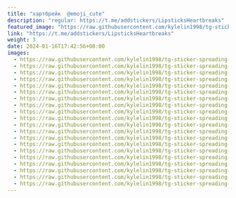 ```yaml
---
title: "хартбрейк  @emoji_cute"
description: "regular: https://t.me/addstickers/LipsticksHeartbreaks"
featured_image: "https://raw.githubusercontent.com/kylelin1998/tg-sticker-spreading-worldwide-images/main/img/4dc5ae95-0331-4bfd-bf79-cdea70a3a2be.jpg"
link: "https://t.me/addstickers/LipsticksHeartbreaks"
weight: 3
date: 2024-01-16T17:42:56+08:00
images:
  - https://raw.githubusercontent.com/kylelin1998/tg-sticker-spreading-worldwide-images/main/img/4dc5ae95-0331-4bfd-bf79-cdea70a3a2be.jpg
  - https://raw.githubusercontent.com/kylelin1998/tg-sticker-spreading-worldwide-images/main/img/348325a3-cfa1-4a0c-8ae8-b96ef6e68d40.jpg
  - https://raw.githubusercontent.com/kylelin1998/tg-sticker-spreading-worldwide-images/main/img/151b3c7d-74af-4064-bcc9-85131d0c65cf.jpg
  - https://raw.githubusercontent.com/kylelin1998/tg-sticker-spreading-worldwide-images/main/img/cb8317de-17de-473a-952b-42811e0e4983.jpg
  - https://raw.githubusercontent.com/kylelin1998/tg-sticker-spreading-worldwide-images/main/img/eaa818e5-22f2-45c7-ab6a-ee57f118f35d.jpg
  - https://raw.githubusercontent.com/kylelin1998/tg-sticker-spreading-worldwide-images/main/img/f81314a5-0faf-4c6b-ac8e-4bb57a496c38.jpg
  - https://raw.githubusercontent.com/kylelin1998/tg-sticker-spreading-worldwide-images/main/img/2a7e7ef2-ed19-4a60-89e4-f6a007d45946.jpg
  - https://raw.githubusercontent.com/kylelin1998/tg-sticker-spreading-worldwide-images/main/img/5d30a91c-ebc1-4408-ad90-10e8eddd30b1.jpg
  - https://raw.githubusercontent.com/kylelin1998/tg-sticker-spreading-worldwide-images/main/img/2db3ca86-72ce-4fbf-a6d2-88c96f215aab.jpg
  - https://raw.githubusercontent.com/kylelin1998/tg-sticker-spreading-worldwide-images/main/img/3d874fd4-0c77-4a95-8be2-ef1af17f8658.jpg
  - https://raw.githubusercontent.com/kylelin1998/tg-sticker-spreading-worldwide-images/main/img/52995f78-a5f0-496c-a196-3daffdc853b3.jpg
  - https://raw.githubusercontent.com/kylelin1998/tg-sticker-spreading-worldwide-images/main/img/e9308b99-82ac-479c-b461-71fe2dbd9973.jpg
  - https://raw.githubusercontent.com/kylelin1998/tg-sticker-spreading-worldwide-images/main/img/c8900670-d7a7-42ac-932f-875462ac764c.jpg
  - https://raw.githubusercontent.com/kylelin1998/tg-sticker-spreading-worldwide-images/main/img/82a6ac39-092c-4fb3-b98e-3744fa317b75.jpg
  - https://raw.githubusercontent.com/kylelin1998/tg-sticker-spreading-worldwide-images/main/img/44b9e343-b7a2-4195-bf22-412f6568022d.jpg
  - https://raw.githubusercontent.com/kylelin1998/tg-sticker-spreading-worldwide-images/main/img/0d4899c8-03a6-41ab-bdd3-a45e3febd3a7.jpg
  - https://raw.githubusercontent.com/kylelin1998/tg-sticker-spreading-worldwide-images/main/img/c067b634-c0f5-4931-be22-1636b27cdd6b.jpg
  - https://raw.githubusercontent.com/kylelin1998/tg-sticker-spreading-worldwide-images/main/img/0925109d-0552-41ae-b8ca-b87a886474d2.jpg
  - https://raw.githubusercontent.com/kylelin1998/tg-sticker-spreading-worldwide-images/main/img/88c59946-eb91-463f-b7ee-8b374614e77e.jpg
  - https://raw.githubusercontent.com/kylelin1998/tg-sticker-spreading-worldwide-images/main/img/a1c29568-d4d4-4c68-b11b-5bfaeaba36af.jpg
---
```

